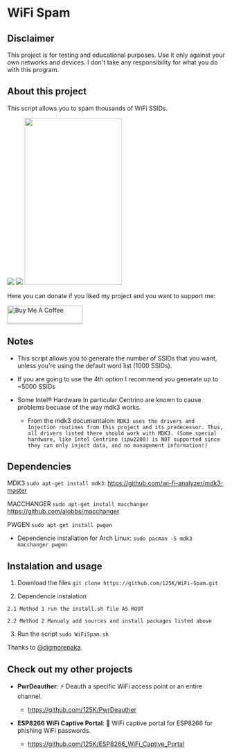 # WiFi Spam

## Disclaimer
This project is for testing and educational purposes. Use it only against your own networks and devices. I don't take any responsibility for what you do with this program.

## About this project

This script allows you to spam thousands of WiFi SSIDs.

<img src="https://raw.githubusercontent.com/adam24exe/WiFi-Spam/master/img/2.png">

<img src="https://raw.githubusercontent.com/adam24exe/WiFi-Spam/master/img/1.png">

<img width="225" height="385" src="https://raw.githubusercontent.com/adam24exe/WiFi-Spam/master/img/3.jpg">

Here you can donate if you liked my project and you want to support me:

<a href="https://www.buymeacoffee.com/rSiZtB3" target="_blank"><img src="https://www.buymeacoffee.com/assets/img/custom_images/orange_img.png" alt="Buy Me A Coffee" style="height: 41px !important;width: 174px !important;box-shadow: 0px 3px 2px 0px rgba(190, 190, 190, 0.5) !important;-webkit-box-shadow: 0px 3px 2px 0px rgba(190, 190, 190, 0.5) !important;" ></a>

## Notes

- This script allows you to generate the number of SSIDs that you want, unless you're using the default word list (1000 SSIDs).

- If you are going to use the 4th option I recommend you generate up to ~5000 SSIDs

- Some Intel® Hardware In particular Centrino are known to cause problems becuase of the way mdk3 works.

  - From the mdk3 documentaion: 
`MDK3 uses the drivers and Injection routines from this project and its predecessor. Thus, all drivers listed there should work with MDK3. (Some special hardware, like Intel Centrino (ipw2200) is NOT supported since they can only inject data, and no management information!)`

## Dependencies

MDK3 `sudo apt-get install mdk3`: https://github.com/wi-fi-analyzer/mdk3-master

MACCHANGER `sudo apt-get install macchanger` https://github.com/alobbs/macchanger

PWGEN `sudo apt-get install pwgen`

- Dependencie installation for Arch Linux: `sudo pacman -S mdk3 macchanger pwgen`

## Instalation and usage

  1. Download the files `git clone https://github.com/125K/WiFi-Spam.git`

  2. Dependencie instalation

    2.1 Method 1 run the install.sh file AS ROOT

    2.2 Method 2 Manualy add sources and install packages listed above

  3. Run the script `sudo WiFiSpam.sh`
  
Thanks to <a href="https://github.com/digmorepaka">@digmorepaka</a>.

## Check out my other projects

- **PwrDeauther**: :zap: Deauth a specific WiFi access point or an entire channel.
  - https://github.com/125K/PwrDeauther

- **ESP8266 WiFi Captive Portal**: :key: WiFi captive portal for ESP8266 for phishing WiFi passwords.
  - https://github.com/125K/ESP8266_WiFi_Captive_Portal
